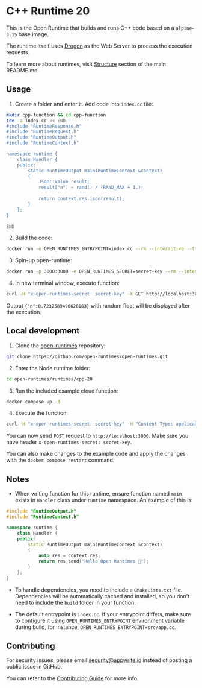 
# C++ Runtime 20

This is the Open Runtime that builds and runs C++ code based on a `alpine-3.15` base image. 

The runtime itself uses [Drogon](https://github.com/drogonframework/drogon) as the Web Server to process the execution requests.

To learn more about runtimes, visit [Structure](https://github.com/open-runtimes/open-runtimes#structure) section of the main README.md.

## Usage

1. Create a folder and enter it. Add code into `index.cc` file:


```bash
mkdir cpp-function && cd cpp-function
tee -a index.cc << END
#include "RuntimeResponse.h"
#include "RuntimeRequest.h"
#include "RuntimeOutput.h"
#include "RuntimeContext.h"

namespace runtime {
    class Handler {
    public:
        static RuntimeOutput main(RuntimeContext &context)
        {
            Json::Value result;
            result["n"] = rand() / (RAND_MAX + 1.);
            
            return context.res.json(result);
        }
    };
}

END

```

2. Build the code:

```bash
docker run -e OPEN_RUNTIMES_ENTRYPOINT=index.cc --rm --interactive --tty --volume $PWD:/mnt/code openruntimes/cpp:v3-20 sh helpers/build.sh
```

3. Spin-up open-runtime:

```bash
docker run -p 3000:3000 -e OPEN_RUNTIMES_SECRET=secret-key --rm --interactive --tty --volume $PWD/code.tar.gz:/mnt/code/code.tar.gz:ro openruntimes/cpp:v3-20 sh helpers/start.sh "/usr/local/server/src/function/cpp_runtime"
```

4. In new terminal window, execute function:

```bash
curl -H "x-open-runtimes-secret: secret-key" -X GET http://localhost:3000/
```

Output `{"n":0.7232589496628183}` with random float will be displayed after the execution.

## Local development

1. Clone the [open-runtimes](https://github.com/open-runtimes/open-runtimes) repository:

```bash
git clone https://github.com/open-runtimes/open-runtimes.git
```

2. Enter the Node runtime folder:

```bash
cd open-runtimes/runtimes/cpp-20
```

3. Run the included example cloud function:

```bash
docker compose up -d
```

4. Execute the function:

```bash
curl -H "x-open-runtimes-secret: secret-key" -H "Content-Type: application/json" -X POST http://localhost:3000/ -d '{"id": "4"}'
```

You can now send `POST` request to `http://localhost:3000`. Make sure you have header `x-open-runtimes-secret: secret-key`.

You can also make changes to the example code and apply the changes with the `docker compose restart` command.

## Notes

- When writing function for this runtime, ensure function named `main` exists in `Handler` class under `runtime` namespace. An example of this is:

```cpp
#include "RuntimeOutput.h"
#include "RuntimeContext.h"

namespace runtime {
    class Handler {
    public:
        static RuntimeOutput main(RuntimeContext &context)
        {
            auto res = context.res;
            return res.send("Hello Open Runtimes 👋");
        }
    };
}
```

- To handle dependencies, you need to include a `CMakeLists.txt` file. Dependencies will be automatically cached and installed, so you don't need to include the `build` folder in your function.

- The default entrypoint is `index.cc`. If your entrypoint differs, make sure to configure it using `OPEN_RUNTIMES_ENTRYPOINT` environment variable during build, for instance, `OPEN_RUNTIMES_ENTRYPOINT=src/app.cc`.

## Contributing

For security issues, please email security@appwrite.io instead of posting a public issue in GitHub.

You can refer to the [Contributing Guide](https://github.com/open-runtimes/open-runtimes/blob/main/CONTRIBUTING.md) for more info.

